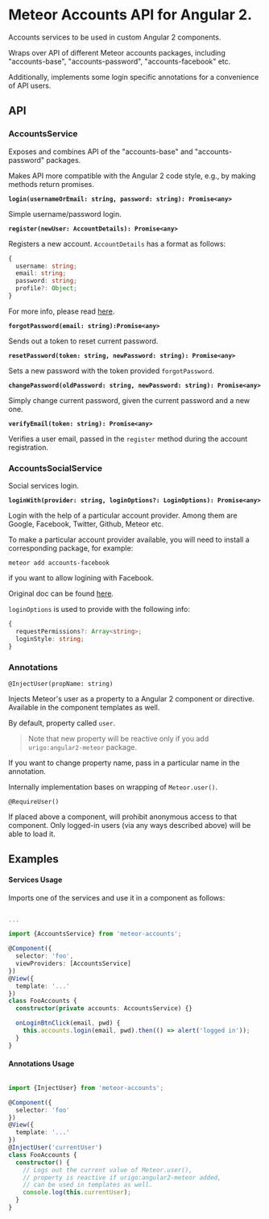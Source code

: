 # Meteor Accounts API for Angular 2.

Accounts services to be used in custom Angular 2 components.

Wraps over API of different Meteor accounts packages, including "accounts-base", "accounts-password", "accounts-facebook" etc.

Additionally, implements some login specific annotations for a convenience of API users.

## API

### AccountsService

Exposes and combines API of the "accounts-base" and "accounts-password" packages.

Makes API more compatible with the Angular 2 code style, e.g., by making methods return promises.

**`login(usernameOrEmail: string, password: string): Promise<any>`**

Simple username/password login.

**`register(newUser: AccountDetails): Promise<any>`**

Registers a new account. `AccountDetails` has a format as follows:

```ts
{
  username: string;
  email: string;
  password: string;
  profile?: Object;
}
```
For more info, please read [here](http://docs.meteor.com/#/full/accounts_createuser).

**`forgotPassword(email: string):Promise<any>`**

Sends out a token to reset current password.

**`resetPassword(token: string, newPassword: string): Promise<any>`**

Sets a new password with the token provided `forgotPassword`.

**`changePassword(oldPassword: string, newPassword: string): Promise<any>`**

Simply change current password, given the current password and a new one.

**`verifyEmail(token: string): Promise<any>`**

Verifies a user email, passed in the `register` method during the account registration.

### AccountsSocialService

Social services login.

**`loginWith(provider: string, loginOptions?: LoginOptions): Promise<any>`**

Login with the help of a particular account provider. Among them are Google, Facebook, Twitter, Github, Meteor etc.

To make a particular account provider available, you will need to install a corresponding package, for example:
```
meteor add accounts-facebook
```
if you want to allow logining with Facebook.

Original doc can be found [here](http://docs.meteor.com/#/full/meteor_loginwithexternalservice).

`loginOptions` is used to provide with the following info:

```ts
{
  requestPermissions?: Array<string>;
  loginStyle: string;
}
```

### Annotations

`@InjectUser(propName: string)`

Injects Meteor's user as a property to a Angular 2 component or directive.
Available in the component templates as well.

By default, property called `user`.

> Note that new property will be reactive only if you add `urigo:angular2-meteor` package.

If you want to change property name, pass in a particular name in the annotation.

Internally implementation bases on wrapping of `Meteor.user()`.

`@RequireUser()`

If placed above a component, will prohibit anonymous access to that component.
Only logged-in users (via any ways described above) will be able to load it.

## Examples

#### Services Usage

Imports one of the services and use it in a component as follows:

```ts

...

import {AccountsService} from 'meteor-accounts';

@Component({
  selector: 'foo',
  viewProviders: [AccountsService]
})
@View({
  template: '...'
})
class FooAccounts {
  constructor(private accounts: AccountsService) {}

  onLoginBtnClick(email, pwd) {
    this.accounts.login(email, pwd).then(() => alert('logged in'));
  }
}

```

#### Annotations Usage

```ts

import {InjectUser} from 'meteor-accounts';

@Component({
  selector: 'foo'
})
@View({
  template: '...'
})
@InjectUser('currentUser')
class FooAccounts {
  constructor() {
    // Logs out the current value of Meteor.user(),
    // property is reactive if urigo:angular2-meteor added,
    // can be used in templates as well.
    console.log(this.currentUser);
  }
}

```

